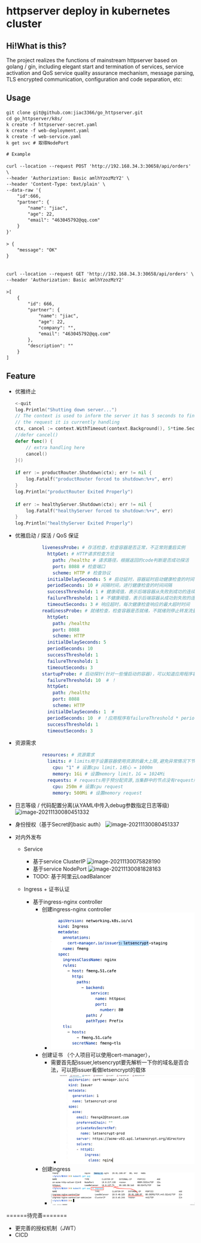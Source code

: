 # httpserver deploy in kubernetes cluster

## Hi!What is this?

The project realizes the functions of mainstream httpserver based on golang / gin, including elegant start 
and termination of services, service activation and QoS service quality assurance mechanism, message parsing, 
TLS encrypted communication, configuration and code separation, etc:

## Usage

```shell
git clone git@github.com:jiac3366/go_httpserver.git
cd go_httpserver/k8s/
k create -f httpserver-secret.yaml
k create -f web-deployment.yaml
k create -f web-service.yaml
k get svc # 取得NodePort
```

```shell
# Example

curl --location --request POST 'http://192.168.34.3:30658/api/orders' \
--header 'Authorization: Basic amlhYzozMzY2' \
--header 'Content-Type: text/plain' \
--data-raw '{
    "id":666,
    "partner": {
        "name": "jiac",
        "age": 22,
        "email": "463045792@qq.com"
    }
}'

> {
    "message": "OK"
}


curl --location --request GET 'http://192.168.34.3:30658/api/orders' \
--header 'Authorization: Basic amlhYzozMzY2'

>[
    {
        "id": 666,
        "partner": {
            "name": "jiac",
            "age": 22,
            "company": "",
            "email": "463045792@qq.com"
        },
        "description": ""
    }
]
```



## Feature

- 优雅终止

  ```go
  <-quit
  log.Println("Shutting down server...")
  // The context is used to inform the server it has 5 seconds to finish
  // the request it is currently handling
  ctx, cancel := context.WithTimeout(context.Background(), 5*time.Second)
  //defer cancel()
  defer func() {
      // extra handling here
      cancel()
  }()
  
  if err := productRouter.Shutdown(ctx); err != nil {
      log.Fatalf("productRouter forced to shutdown:%+v", err)
  }
  log.Println("productRouter Exited Properly")
  
  if err := healthyServer.Shutdown(ctx); err != nil {
      log.Fatalf("healthyServer forced to shutdown:%+v", err)
  }
  log.Println("healthyServer Exited Properly")
  ```

- 优雅启动 / 探活 / QoS 保证

  ```yaml
            livenessProbe: # 存活检查，检查容器是否正常，不正常则重启实例
              httpGet: # HTTP请求检查方法
                path: /healthz # 请求路径，根据返回的code判断是否成功探活
                port: 8088 # 检查端口
                scheme: HTTP # 检查协议
              initialDelaySeconds: 5 # 启动延时，容器延时启动健康检查的时间
              periodSeconds: 10 # 间隔时间，进行健康检查的时间间隔
              successThreshold: 1 # 健康阈值，表示后端容器从失败到成功的连续健康检查成功次数
              failureThreshold: 1 # 不健康阈值，表示后端容器从成功到失败的连续健康检查成功次数
              timeoutSeconds: 3 # 响应超时，每次健康检查响应的最大超时时间
            readinessProbe: # 就绪检查，检查容器是否就绪，不就绪则停止转发流量到当前实例
              httpGet:
                path: /healthz
                port: 8088
                scheme: HTTP
              initialDelaySeconds: 5
              periodSeconds: 10
              successThreshold: 1
              failureThreshold: 1
              timeoutSeconds: 3
            startupProbe: # 启动探针(针对一些慢启动的容器)，可以知道应用程序容器什么时候启动了
              failureThreshold: 10  # ！
              httpGet:
                path: /healthz
                port: 8088
                scheme: HTTP
              initialDelaySeconds: 1  #
              periodSeconds: 10  # ！应用程序有failureThreshold * periodSeconds的时间启动
              successThreshold: 1
              timeoutSeconds: 3
  ```

  

- 资源需求

  ```yaml
            resources: # 资源需求
              limits: # limits用于设置容器使用资源的最大上限,避免异常情况下节点资源消耗过多
                cpu: "1" # 设置cpu limit，1核心 = 1000m
                memory: 1Gi # 设置memory limit，1G = 1024Mi
              requests: # requests用于预分配资源,当集群中的节点没有request所要求的资源数量时,容器会创建失败
                cpu: 250m # 设置cpu request
                memory: 500Mi # 设置memory request
  ```

  

- 日志等级 / 代码配置分离(从YAML中传入debug参数指定日志等级)
  ![image-20211130080451332](https://cdn.jsdelivr.net/gh/jiac3366/image-host@master/httpserver/2299500dacebaf4028b0015266fb924.pmtjq7y8hq8.png)
  
- 身份授权（基于Secret的basic auth）
  ![image-20211130080451337](https://cdn.jsdelivr.net/gh/jiac3366/image-host@master/httpserver/image-20211130080451337.26njmyu47mlc.png)

- 对内外发布

  - Service
    - 基于service ClusterIP
      ![image-20211130075828190](https://cdn.jsdelivr.net/gh/jiac3366/image-host@master/httpserver/959419e376223ca57ce31df0e69ee03.5ecrpo120rc0.png)
    - 基于service NodePort
      ![image-20211130081828163](https://cdn.jsdelivr.net/gh/jiac3366/image-host@master/httpserver/6eec6296b4e14f507965220791edbd2.2nf87vzu3b00.png)
    - TODO: 基于阿里云LoadBalancer

  - Ingress + 证书认证
    - 基于ingress-nginx controller
      - 创建ingress-nginx controller
        - ![img.png](img.png)
      - 创建证书 （个人项目可以使用cert-manager），
        - 需要首先配issuer,letsencrypt要先解析一下你的域名是否合法，可以把issuer看做letsencrypt的载体
          - ![img_1.png](img_1.png)
      - 创建ingress
        - ![img_2.png](img_2.png)


======待完善=======

- 更完善的授权机制（JWT）
- CICD
